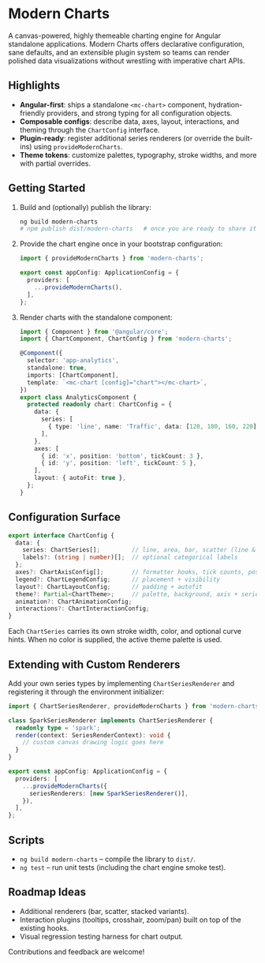 # Modern Charts

A canvas-powered, highly themeable charting engine for Angular standalone applications. Modern Charts offers declarative configuration, sane defaults, and an extensible plugin system so teams can render polished data visualizations without wrestling with imperative chart APIs.

## Highlights

- **Angular-first**: ships a standalone `<mc-chart>` component, hydration-friendly providers, and strong typing for all configuration objects.
- **Composable configs**: describe data, axes, layout, interactions, and theming through the `ChartConfig` interface.
- **Plugin-ready**: register additional series renderers (or override the built-ins) using `provideModernCharts`.
- **Theme tokens**: customize palettes, typography, stroke widths, and more with partial overrides.

## Getting Started

1. Build and (optionally) publish the library:

   ```bash
   ng build modern-charts
   # npm publish dist/modern-charts   # once you are ready to share it
   ```

2. Provide the chart engine once in your bootstrap configuration:

   ```ts
   import { provideModernCharts } from 'modern-charts';

   export const appConfig: ApplicationConfig = {
     providers: [
       ...provideModernCharts(),
     ],
   };
   ```

3. Render charts with the standalone component:

   ```ts
   import { Component } from '@angular/core';
   import { ChartComponent, ChartConfig } from 'modern-charts';

   @Component({
     selector: 'app-analytics',
     standalone: true,
     imports: [ChartComponent],
     template: `<mc-chart [config]="chart"></mc-chart>`,
   })
   export class AnalyticsComponent {
     protected readonly chart: ChartConfig = {
       data: {
         series: [
           { type: 'line', name: 'Traffic', data: [120, 180, 160, 220] },
         ],
       },
       axes: [
         { id: 'x', position: 'bottom', tickCount: 3 },
         { id: 'y', position: 'left', tickCount: 5 },
       ],
       layout: { autoFit: true },
     };
   }
   ```

## Configuration Surface

```ts
export interface ChartConfig {
  data: {
    series: ChartSeries[];         // line, area, bar, scatter (line & area ship today)
    labels?: (string | number)[];  // optional categorical labels
  };
  axes?: ChartAxisConfig[];        // formatter hooks, tick counts, positions
  legend?: ChartLegendConfig;      // placement + visibility
  layout?: ChartLayoutConfig;      // padding + autofit
  theme?: Partial<ChartTheme>;     // palette, background, axis + series tokens
  animation?: ChartAnimationConfig;
  interactions?: ChartInteractionConfig;
}
```

Each `ChartSeries` carries its own stroke width, color, and optional curve hints. When no color is supplied, the active theme palette is used.

## Extending with Custom Renderers

Add your own series types by implementing `ChartSeriesRenderer` and registering it through the environment initializer:

```ts
import { ChartSeriesRenderer, provideModernCharts } from 'modern-charts';

class SparkSeriesRenderer implements ChartSeriesRenderer {
  readonly type = 'spark';
  render(context: SeriesRenderContext): void {
    // custom canvas drawing logic goes here
  }
}

export const appConfig: ApplicationConfig = {
  providers: [
    ...provideModernCharts({
      seriesRenderers: [new SparkSeriesRenderer()],
    }),
  ],
};
```

## Scripts

- `ng build modern-charts` – compile the library to `dist/`.
- `ng test` – run unit tests (including the chart engine smoke test).

## Roadmap Ideas

- Additional renderers (bar, scatter, stacked variants).
- Interaction plugins (tooltips, crosshair, zoom/pan) built on top of the existing hooks.
- Visual regression testing harness for chart output.

Contributions and feedback are welcome!
